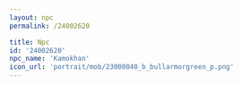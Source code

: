 ```yaml
---
layout: npc
permalink: /24002620

title: Npc
id: '24002620'
npc_name: 'Kamokhan'
icon_url: 'portrait/mob/23000040_b_bullarmorgreen_p.png'
---
```


